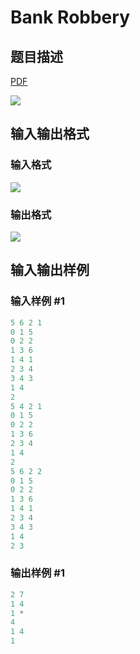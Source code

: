 # Bank Robbery

## 题目描述

[problemUrl]: https://uva.onlinejudge.org/index.php?option=com_onlinejudge&Itemid=8&category=871&page=show_problem&problem=5038

[PDF](https://uva.onlinejudge.org/external/131/p13127.pdf)

![](https://cdn.luogu.com.cn/upload/vjudge_pic/UVA13127/f52f2f2a8d753c471416640fb2cd0fbf5bd47eb7.png)

## 输入输出格式

### 输入格式

![](https://cdn.luogu.com.cn/upload/vjudge_pic/UVA13127/9d2ff3b197a7738411d32e37903a6975f5a52d5d.png)

### 输出格式

![](https://cdn.luogu.com.cn/upload/vjudge_pic/UVA13127/a499245f1b4ad8be74cb5332052efcd258f1e6b5.png)

## 输入输出样例

### 输入样例 #1

```cpp
5 6 2 1
0 1 5
0 2 2
1 3 6
1 4 1
2 3 4
3 4 3
1 4
2
5 4 2 1
0 1 5
0 2 2
1 3 6
2 3 4
1 4
2
5 6 2 2
0 1 5
0 2 2
1 3 6
1 4 1
2 3 4
3 4 3
1 4
2 3
```


### 输出样例 #1

```cpp
2 7
1 4
1 *
4
1 4
1
```



